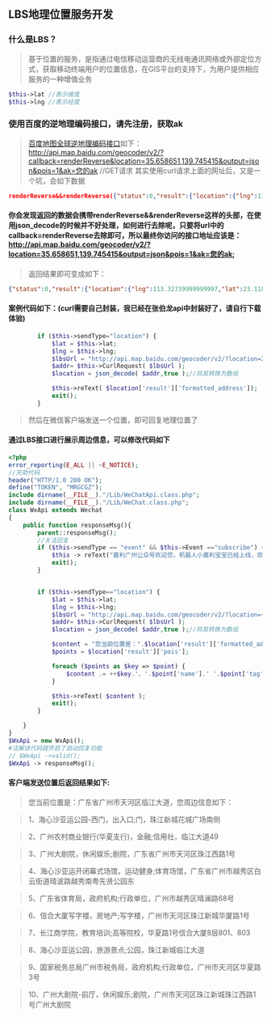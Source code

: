 ## LBS地理位置服务开发
### 什么是LBS？
>基于位置的服务，是指通过电信移动运营商的无线电通讯网络或外部定位方式，获取移动终端用户的位置信息，在GIS平台的支持下，为用户提供相应服务的一种增值业务
```php
$this->lat //表示维度
$this->lng //表示经度
```

### 使用百度的逆地理编码接口，请先注册，获取ak
>[百度地图全球逆地理编码接口](http://lbsyun.baidu.com/index.php?title=webapi/guide/webservice-geocoding-abroad)如下：
>http://api.map.baidu.com/geocoder/v2/?callback=renderReverse&location=35.658651,139.745415&output=json&pois=1&ak=您的ak //GET请求
>其实使用curl请求上面的网址后，又是一个坑，会如下数据
```json
renderReverse&&renderReverse({"status":0,"result":{"location":{"lng":113.32739999999997,"lat":23.118311010889089},"formatted_address":"广东省广州市天河区临江大道","business":"岭南,珠江新城,跑马场","addressComponent":{"country":"中国","country_code":0,"country_code_iso":"CHN","country_code_iso2":"CN","province":"广东省","city":"广州市","city_level":2,"district":"天河区","town":"","adcode":"440106","street":"临江大道","street_number":"","direction":"","distance":""},"pois":[{"addr":"珠江新城花城广场南侧","cp":" ","direction":"南","distance":"152","name":"海心沙亚运公园-西门","poiType":"出入口","point":{"x":113.32778869654283,"y":23.119524957099445},"tag":"出入口;门","tel":"","uid":"d0691d385cf02939efe4a564","zip":"","parent_poi":{"name":"海心沙亚运公园","tag":"旅游景点;公园","addr":"珠江新城临江大道","point":{"x":113.33142683385704,"y":23.117514109032066},"direction":"西","distance":"458","uid":"b2809cc01cbcea85593ac820"}}],"roads":[],"poiRegions":[],"sematic_description":"海心沙亚运公园-西门南152米","cityCode":257}})
```
#### 你会发现返回的数据会携带renderReverse&&renderReverse这样的头部，在使用json_decode的时候并不好处理，如何进行去除呢，只要将url中的callback=renderReverse去除即可，所以最终你访问的接口地址应该是：http://api.map.baidu.com/geocoder/v2/?location=35.658651,139.745415&output=json&pois=1&ak=您的ak;
>返回结果即可变成如下：
```json
{"status":0,"result":{"location":{"lng":113.32739999999997,"lat":23.118311010889089},"formatted_address":"广东省广州市天河区临江大道","business":"岭南,珠江新城,跑马场","addressComponent":{"country":"中国","country_code":0,"country_code_iso":"CHN","country_code_iso2":"CN","province":"广东省","city":"广州市","city_level":2,"district":"天河区","town":"","adcode":"440106","street":"临江大道","street_number":"","direction":"","distance":""},"pois":[{"addr":"珠江新城花城广场南侧","cp":" ","direction":"南","distance":"152","name":"海心沙亚运公园-西门","poiType":"出入口","point":{"x":113.32778869654283,"y":23.119524957099445},"tag":"出入口;门","tel":"","uid":"d0691d385cf02939efe4a564","zip":"","parent_poi":{"name":"海心沙亚运公园","tag":"旅游景点;公园","addr":"珠江新城临江大道","point":{"x":113.33142683385704,"y":23.117514109032066},"direction":"西","distance":"458","uid":"b2809cc01cbcea85593ac820"}}],"roads":[],"poiRegions":[],"sematic_description":"海心沙亚运公园-西门南152米","cityCode":257}
```

#### 案例代码如下：(curl需要自己封装，我已经在张伯龙api中封装好了，请自行下载体验)
```php
		if ($this->sendType="location") {
			$lat = $this->lat;
			$lng = $this->lng;
			$lbsUrl = "http://api.map.baidu.com/geocoder/v2/?location=23.118311,113.327400&output=json&pois=1&ak=3k4o9OMEipspDn5S1SPuZ7OafTqatVDg";
			$addr= $this->CurlRequest( $lbsUrl );
			$location = json_decode( $addr,true );//将其转换为数组

			$this->reText( $location['result']['formatted_address']);
			exit();
		}
```
>然后在微信客户端发送一个位置，即可回复地理位置了


#### 通过LBS接口进行展示周边信息，可以修改代码如下
```php
<?php
error_reporting(E_ALL || ~E_NOTICE);
//天助代码
header("HTTP/1.0 200 OK");
define("TOKEN", "MRGCGZ");
include dirname(__FILE__)."/Lib/WeChatApi.class.php";
include dirname(__FILE__)."/Lib/WeChat.class.php";
class WxApi extends Wechat
{
	public function responseMsg(){
		parent::responseMsg();
		//关注回复
		if ($this->sendType == "event" && $this->Event =="subscribe") {
			$this -> reText("嘉利广州公众号欢迎您，机器人小嘉利宝宝已经上线，欢迎语音或者文字调戏她哦！");
			exit();
		}


		if ($this->sendType=="location") {
			$lat = $this->lat;
			$lng = $this->lng;
			$lbsUrl = "http://api.map.baidu.com/geocoder/v2/?location={$lat},{$lng}&output=json&pois=1&ak=3k4o9OMEipspDn5S1SPuZ7OafTqatVDg";
			$addr= $this->CurlRequest( $lbsUrl );
			$location = json_decode( $addr,true );//将其转换为数组

			$content = "您当前位置是：".$location['result']['formatted_address']."，您周边信息如下：\n\n";
			$points = $location['result']['pois'];

			foreach ($points as $key => $point) {
				$content .= ++$key.'、'.$point['name'].' '.$point['tag'].' '.$point['addr']."\n";
			}

			$this->reText( $content );
			exit();
		}

	}
}
$WxApi = new WxApi();
#注解该代码就开启了自动回复功能
// $WxApi ->valid();
$WxApi -> responseMsg();
```
#### 客户端发送位置后返回结果如下:
>您当前位置是：广东省广州市天河区临江大道，您周边信息如下：

>1、海心沙亚运公园-西门，出入口;门，珠江新城花城广场南侧

>2、广州农村商业银行(华夏支行)，金融;信用社，临江大道49

>3、广州大剧院，休闲娱乐;剧院，广东省广州市天河区珠江西路1号

>4、海心沙亚运开闭幕式场馆，运动健身;体育场馆，广东省广州市越秀区白云街道晴波路越秀南粤先贤公园东

>5、广东省体育局，政府机构;行政单位，广州市越秀区晴澜路68号

>6、信合大厦写字楼，房地产;写字楼，广州市天河区珠江新城华厦路1号

>7、长江商学院，教育培训;高等院校，华夏路1号信合大厦8层801、803

>8、海心沙亚运公园，旅游景点;公园，珠江新城临江大道

>9、国家税务总局广州市税务局，政府机构;行政单位，广州市天河区华夏路3号

>10、广州大剧院-前厅，休闲娱乐;剧院，广州市天河区珠江新城珠江西路1号广州大剧院


